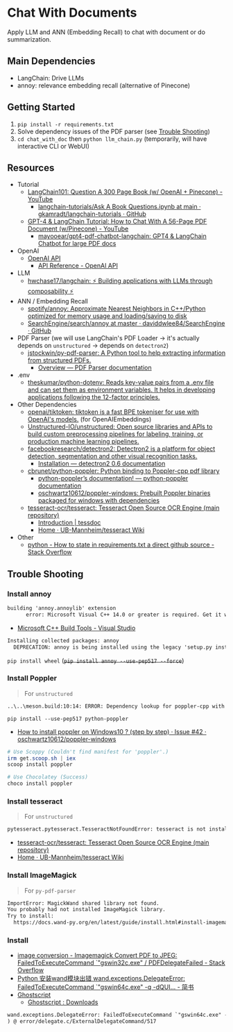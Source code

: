 # Chat With Documents

Apply LLM and ANN (Embedding Recall) to chat with document or do summarization.

## Main Dependencies

* LangChain: Drive LLMs
* annoy: relevance embedding recall (alternative of Pinecone)

## Getting Started

1. `pip install -r requirements.txt`
2. Solve dependency issues of the PDF parser (see [Trouble Shooting](#trouble-shooting))
3. `cd chat_with_doc` then `python llm_chain.py` (temporarily, will have interactive CLI or WebUI)

## Resources

* Tutorial
  * [LangChain101: Question A 300 Page Book (w/ OpenAI + Pinecone) - YouTube](https://www.youtube.com/watch?v=h0DHDp1FbmQ)
    * [langchain-tutorials/Ask A Book Questions.ipynb at main · gkamradt/langchain-tutorials · GitHub](https://github.com/gkamradt/langchain-tutorials/blob/main/data_generation/Ask%20A%20Book%20Questions.ipynb)
  * [GPT-4 & LangChain Tutorial: How to Chat With A 56-Page PDF Document (w/Pinecone) - YouTube](https://www.youtube.com/watch?v=ih9PBGVVOO4)
    * [mayooear/gpt4-pdf-chatbot-langchain: GPT4 & LangChain Chatbot for large PDF docs](https://github.com/mayooear/gpt4-pdf-chatbot-langchain)
* OpenAI
  * [OpenAI API](https://openai.com/blog/openai-api)
    * [API Reference - OpenAI API](https://platform.openai.com/docs/api-reference)
* LLM
  * [hwchase17/langchain: ⚡ Building applications with LLMs through composability ⚡](https://github.com/hwchase17/langchain)
* ANN / Embedding Recall
  * [spotify/annoy: Approximate Nearest Neighbors in C++/Python optimized for memory usage and loading/saving to disk](https://github.com/spotify/annoy)
  * [SearchEngine/search/annoy at master · daviddwlee84/SearchEngine · GitHub](https://github.com/daviddwlee84/SearchEngine/tree/master/search/annoy)
* PDF Parser (we will use LangChain's PDF Loader -> it's actually depends on `unstructured` -> depends on `detectron2`)
  * [jstockwin/py-pdf-parser: A Python tool to help extracting information from structured PDFs.](https://github.com/jstockwin/py-pdf-parser)
    * [Overview — PDF Parser documentation](https://py-pdf-parser.readthedocs.io/en/latest/overview.html)
* .env
  * [theskumar/python-dotenv: Reads key-value pairs from a .env file and can set them as environment variables. It helps in developing applications following the 12-factor principles.](https://github.com/theskumar/python-dotenv)
* Other Dependencies
  * [openai/tiktoken: tiktoken is a fast BPE tokeniser for use with OpenAI's models.](https://github.com/openai/tiktoken) (for OpenAIEmbeddings)
  * [Unstructured-IO/unstructured: Open source libraries and APIs to build custom preprocessing pipelines for labeling, training, or production machine learning pipelines.](https://github.com/Unstructured-IO/unstructured)
  * [facebookresearch/detectron2: Detectron2 is a platform for object detection, segmentation and other visual recognition tasks.](https://github.com/facebookresearch/detectron2)
    * [Installation — detectron2 0.6 documentation](https://detectron2.readthedocs.io/en/latest/tutorials/install.html)
  * [cbrunet/python-poppler: Python binding to Poppler-cpp pdf library](https://github.com/cbrunet/python-poppler)
    * [python-poppler’s documentation! — python-poppler documentation](https://cbrunet.net/python-poppler/)
    * [oschwartz10612/poppler-windows: Prebuilt Poppler binaries packaged for windows with dependencies](https://github.com/oschwartz10612/poppler-windows/)
  * [tesseract-ocr/tesseract: Tesseract Open Source OCR Engine (main repository)](https://github.com/tesseract-ocr/tesseract)
    * [Introduction | tessdoc](https://tesseract-ocr.github.io/tessdoc/Installation.html)
    * [Home · UB-Mannheim/tesseract Wiki](https://github.com/UB-Mannheim/tesseract/wiki)
* Other
  * [python - How to state in requirements.txt a direct github source - Stack Overflow](https://stackoverflow.com/questions/16584552/how-to-state-in-requirements-txt-a-direct-github-source)

## Trouble Shooting

### Install annoy

```txt
building 'annoy.annoylib' extension
      error: Microsoft Visual C++ 14.0 or greater is required. Get it with "Microsoft C++ Build Tools": https://visualstudio.microsoft.com/visual-cpp-build-tools/
```

* [Microsoft C++ Build Tools - Visual Studio](https://visualstudio.microsoft.com/visual-cpp-build-tools/)

```txt
Installing collected packages: annoy
  DEPRECATION: annoy is being installed using the legacy 'setup.py install' method, because it does not have a 'pyproject.toml' and the 'wheel' package is not installed. pip 23.1 will enforce this behaviour change. A possible replacement is to enable the '--use-pep517' option. Discussion can be found at https://github.com/pypa/pip/issues/8559
```

`pip install wheel` (~~`pip install annoy --use-pep517 --force`~~)

### Install Poppler

> For `unstructured`

```txt
..\..\meson.build:10:14: ERROR: Dependency lookup for poppler-cpp with method 'pkgconfig' failed: Pkg-config binary for machine 1 not found. Giving up.
```

`pip install --use-pep517 python-poppler`

* [How to install poppler on Windows10 ? (step by step) · Issue #42 · oschwartz10612/poppler-windows](https://github.com/oschwartz10612/poppler-windows/issues/42)

```powershell
# Use Scoppy (Couldn't find manifest for 'poppler'.)
irm get.scoop.sh | iex
scoop install poppler

# Use Chocolatey (Success)
choco install poppler
```

### Install tesseract

> For `unstructured`

```txt
pytesseract.pytesseract.TesseractNotFoundError: tesseract is not installed or it's not in your PATH. See README file for more information.
```

* [tesseract-ocr/tesseract: Tesseract Open Source OCR Engine (main repository)](https://github.com/tesseract-ocr/tesseract)
* [Home · UB-Mannheim/tesseract Wiki](https://github.com/UB-Mannheim/tesseract/wiki)

### Install ImageMagick

> For `py-pdf-parser`

```txt
ImportError: MagickWand shared library not found.
You probably had not installed ImageMagick library.
Try to install:
  https://docs.wand-py.org/en/latest/guide/install.html#install-imagemagick-on-windows
```

### Install

* [image conversion - Imagemagick Convert PDF to JPEG: FailedToExecuteCommand `"gswin32c.exe" / PDFDelegateFailed - Stack Overflow](https://stackoverflow.com/questions/32466112/imagemagick-convert-pdf-to-jpeg-failedtoexecutecommand-gswin32c-exe-pdfdel)
* [Python 安装wand模块出错 wand.exceptions.DelegateError: FailedToExecuteCommand `"gswin64c.exe" -q -dQUI... - 简书](https://www.jianshu.com/p/812c2b46a86b)
* [Ghostscript](https://www.ghostscript.com/)
  * [Ghostscript : Downloads](https://www.ghostscript.com/releases/gsdnld.html)

```txt
wand.exceptions.DelegateError: FailedToExecuteCommand `"gswin64c.exe" -q -dQUIET -dSAFER -dBATCH -dNOPAUSE -dNOPROMPT -dMaxBitmap=500000000 -dAlignToPixels=0 -dGridFitTT=2 "-sDEVICE=pngalpha" -dTextAlphaBits=4 -dGraphicsAlphaBits=4 "-r150x150" -dPrinted=false -dFirstPage=1 -dLastPage=1 "-sOutputFile=C:/Users/david/AppData/Local/Temp/magick-zVgYM_snJYZPInoMrczafnS4JiAElv8t%d" "-fC:/Users/david/AppData/Local/Temp/magick-oCsZGHiEz2SbEDvyqNyZKMmsVkGS58Jd" "-fC:/Users/david/AppData/Local/Temp/magick-p0vM2uWevQNLAPkZhFJM4JWfyqROX5Jh"' (The system cannot find the file specified.
) @ error/delegate.c/ExternalDelegateCommand/517
```
